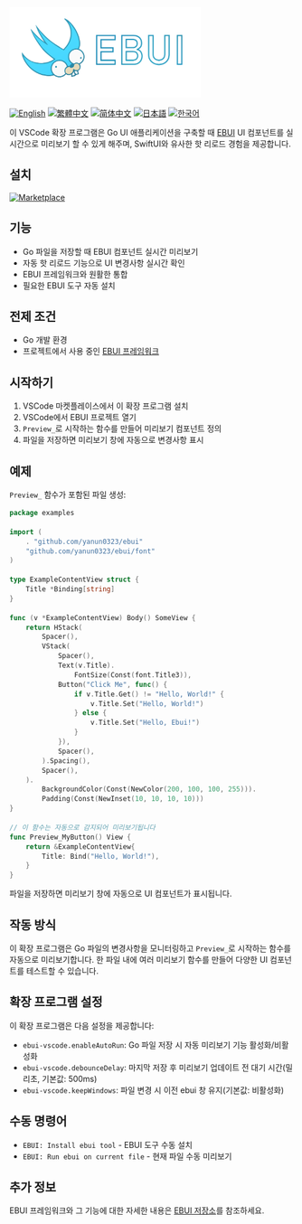<a href="."><img height="160" src="./images/cover.png"></a>

[![English](https://img.shields.io/badge/English-Click-yellow)](README.md)
[![繁體中文](https://img.shields.io/badge/繁體中文-點擊查看-orange)](README-tw.md)
[![简体中文](https://img.shields.io/badge/简体中文-点击查看-orange)](README-cn.md)
[![日本語](https://img.shields.io/badge/日本語-クリック-青)](README-ja.md)
[![한국어](https://img.shields.io/badge/한국어-클릭-yellow)](README-ko.md)

이 VSCode 확장 프로그램은 Go UI 애플리케이션을 구축할 때 [EBUI](https://github.com/yanun0323/ebui) UI 컴포넌트를 실시간으로 미리보기 할 수 있게 해주며, SwiftUI와 유사한 핫 리로드 경험을 제공합니다.

## 설치

[![Marketplace](https://img.shields.io/visual-studio-marketplace/v/Yanun.ebui-vscode?label=VSCode%20Marketplace&logo=visual-studio-code)](https://marketplace.visualstudio.com/items?itemName=Yanun.ebui-vscode)

## 기능

- Go 파일을 저장할 때 EBUI 컴포넌트 실시간 미리보기
- 자동 핫 리로드 기능으로 UI 변경사항 실시간 확인
- EBUI 프레임워크와 원활한 통합
- 필요한 EBUI 도구 자동 설치

## 전제 조건

- Go 개발 환경
- 프로젝트에서 사용 중인 [EBUI 프레임워크](https://github.com/yanun0323/ebui)

## 시작하기

1. VSCode 마켓플레이스에서 이 확장 프로그램 설치
2. VSCode에서 EBUI 프로젝트 열기
3. `Preview_`로 시작하는 함수를 만들어 미리보기 컴포넌트 정의
4. 파일을 저장하면 미리보기 창에 자동으로 변경사항 표시

## 예제

`Preview_` 함수가 포함된 파일 생성:

```go
package examples

import (
	. "github.com/yanun0323/ebui"
	"github.com/yanun0323/ebui/font"
)

type ExampleContentView struct {
	Title *Binding[string]
}

func (v *ExampleContentView) Body() SomeView {
	return HStack(
		Spacer(),
		VStack(
			Spacer(),
			Text(v.Title).
				FontSize(Const(font.Title3)),
			Button("Click Me", func() {
				if v.Title.Get() != "Hello, World!" {
					v.Title.Set("Hello, World!")
				} else {
					v.Title.Set("Hello, Ebui!")
				}
			}),
			Spacer(),
		).Spacing(),
		Spacer(),
	).
		BackgroundColor(Const(NewColor(200, 100, 100, 255))).
		Padding(Const(NewInset(10, 10, 10, 10)))
}

// 이 함수는 자동으로 감지되어 미리보기됩니다
func Preview_MyButton() View {
	return &ExampleContentView{
		Title: Bind("Hello, World!"),
	}
}
```

파일을 저장하면 미리보기 창에 자동으로 UI 컴포넌트가 표시됩니다.

## 작동 방식

이 확장 프로그램은 Go 파일의 변경사항을 모니터링하고 `Preview_`로 시작하는 함수를 자동으로 미리보기합니다. 한 파일 내에 여러 미리보기 함수를 만들어 다양한 UI 컴포넌트를 테스트할 수 있습니다.

## 확장 프로그램 설정

이 확장 프로그램은 다음 설정을 제공합니다:

- `ebui-vscode.enableAutoRun`: Go 파일 저장 시 자동 미리보기 기능 활성화/비활성화
- `ebui-vscode.debounceDelay`: 마지막 저장 후 미리보기 업데이트 전 대기 시간(밀리초, 기본값: 500ms)
- `ebui-vscode.keepWindows`: 파일 변경 시 이전 ebui 창 유지(기본값: 비활성화)

## 수동 명령어

- `EBUI: Install ebui tool` - EBUI 도구 수동 설치
- `EBUI: Run ebui on current file` - 현재 파일 수동 미리보기

## 추가 정보

EBUI 프레임워크와 그 기능에 대한 자세한 내용은 [EBUI 저장소](https://github.com/yanun0323/ebui)를 참조하세요.
